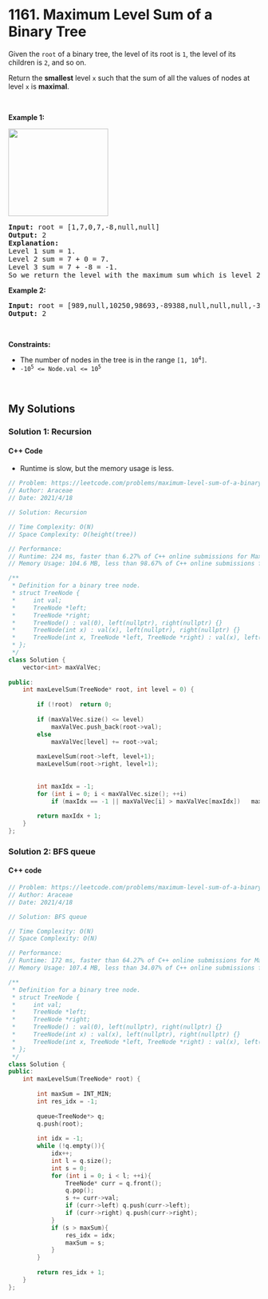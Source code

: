 # 1161. Maximum Level Sum of a Binary Tree

<div><p>Given the <code>root</code> of a binary tree, the level of its root is <code>1</code>, the level of its children is <code>2</code>, and so on.</p>

<p>Return the <strong>smallest</strong> level <code>x</code> such that the sum of all the values of nodes at level <code>x</code> is <strong>maximal</strong>.</p>

<p>&nbsp;</p>
<p><strong>Example 1:</strong></p>
<img alt="" src="https://assets.leetcode.com/uploads/2019/05/03/capture.JPG" style="width: 200px; height: 175px;">
<pre><strong>Input:</strong> root = [1,7,0,7,-8,null,null]
<strong>Output:</strong> 2
<strong>Explanation: </strong>
Level 1 sum = 1.
Level 2 sum = 7 + 0 = 7.
Level 3 sum = 7 + -8 = -1.
So we return the level with the maximum sum which is level 2.
</pre>

<p><strong>Example 2:</strong></p>

<pre><strong>Input:</strong> root = [989,null,10250,98693,-89388,null,null,null,-32127]
<strong>Output:</strong> 2
</pre>

<p>&nbsp;</p>
<p><strong>Constraints:</strong></p>

<ul>
	<li>The number of nodes in the tree is in the range <code>[1, 10<sup>4</sup>]</code>.</li>
	<li><code>-10<sup>5</sup> &lt;= Node.val &lt;= 10<sup>5</sup></code></li>
</ul>
</div>

<p>&nbsp;</p>

## My Solutions
### Solution 1: Recursion
#### C++ Code
- Runtime is slow, but the memory usage is less.
```cpp
// Problem: https://leetcode.com/problems/maximum-level-sum-of-a-binary-tree/
// Author: Araceae
// Date: 2021/4/18

// Solution: Recursion

// Time Complexity: O(N)
// Space Complexity: O(height(tree))

// Performance:
// Runtime: 224 ms, faster than 6.27% of C++ online submissions for Maximum Level Sum of a Binary Tree.
// Memory Usage: 104.6 MB, less than 98.67% of C++ online submissions for Maximum Level Sum of a Binary Tree.

/**
 * Definition for a binary tree node.
 * struct TreeNode {
 *     int val;
 *     TreeNode *left;
 *     TreeNode *right;
 *     TreeNode() : val(0), left(nullptr), right(nullptr) {}
 *     TreeNode(int x) : val(x), left(nullptr), right(nullptr) {}
 *     TreeNode(int x, TreeNode *left, TreeNode *right) : val(x), left(left), right(right) {}
 * };
 */
class Solution {
    vector<int> maxValVec;
    
public:
    int maxLevelSum(TreeNode* root, int level = 0) {
        
        if (!root)  return 0;
        
        if (maxValVec.size() <= level)
            maxValVec.push_back(root->val);
        else
            maxValVec[level] += root->val;
        
        maxLevelSum(root->left, level+1);
        maxLevelSum(root->right, level+1);
        
        
        int maxIdx = -1;
        for (int i = 0; i < maxValVec.size(); ++i)
            if (maxIdx == -1 || maxValVec[i] > maxValVec[maxIdx])   maxIdx = i;
        
        return maxIdx + 1;
    }
};
```

### Solution 2: BFS queue
#### C++ code
```cpp
// Problem: https://leetcode.com/problems/maximum-level-sum-of-a-binary-tree/
// Author: Araceae
// Date: 2021/4/18

// Solution: BFS queue

// Time Complexity: O(N)
// Space Complexity: O(N)

// Performance:
// Runtime: 172 ms, faster than 64.27% of C++ online submissions for Maximum Level Sum of a Binary Tree.
// Memory Usage: 107.4 MB, less than 34.07% of C++ online submissions for Maximum Level Sum of a Binary Tree.

/**
 * Definition for a binary tree node.
 * struct TreeNode {
 *     int val;
 *     TreeNode *left;
 *     TreeNode *right;
 *     TreeNode() : val(0), left(nullptr), right(nullptr) {}
 *     TreeNode(int x) : val(x), left(nullptr), right(nullptr) {}
 *     TreeNode(int x, TreeNode *left, TreeNode *right) : val(x), left(left), right(right) {}
 * };
 */
class Solution {
public:
    int maxLevelSum(TreeNode* root) {
        
        int maxSum = INT_MIN;
        int res_idx = -1;
        
        queue<TreeNode*> q;
        q.push(root);
        
        int idx = -1;
        while (!q.empty()){
            idx++;
            int l = q.size();
            int s = 0;
            for (int i = 0; i < l; ++i){
                TreeNode* curr = q.front();
                q.pop();
                s += curr->val;
                if (curr->left) q.push(curr->left);
                if (curr->right) q.push(curr->right);
            }
            if (s > maxSum){
                res_idx = idx;
                maxSum = s;
            }
        }
        
        return res_idx + 1;
    }
};
```
